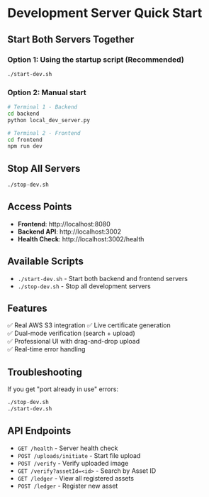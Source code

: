 # Development Server Quick Start

## Start Both Servers Together

### Option 1: Using the startup script (Recommended)
```bash
./start-dev.sh
```

### Option 2: Manual start
```bash
# Terminal 1 - Backend
cd backend
python local_dev_server.py

# Terminal 2 - Frontend  
cd frontend
npm run dev
```

## Stop All Servers
```bash
./stop-dev.sh
```

## Access Points
- **Frontend**: http://localhost:8080
- **Backend API**: http://localhost:3002
- **Health Check**: http://localhost:3002/health

## Available Scripts
- `./start-dev.sh` - Start both backend and frontend servers
- `./stop-dev.sh` - Stop all development servers

## Features
✅ Real AWS S3 integration 
✅ Live certificate generation  
✅ Dual-mode verification (search + upload)  
✅ Professional UI with drag-and-drop upload  
✅ Real-time error handling  

## Troubleshooting
If you get "port already in use" errors:
```bash
./stop-dev.sh
./start-dev.sh
```

## API Endpoints
- `GET /health` - Server health check
- `POST /uploads/initiate` - Start file upload
- `POST /verify` - Verify uploaded image
- `GET /verify?assetId=<id>` - Search by Asset ID
- `GET /ledger` - View all registered assets
- `POST /ledger` - Register new asset
